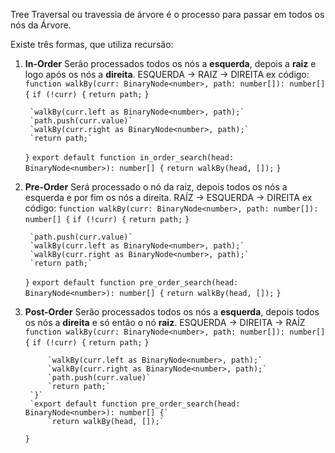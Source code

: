 Tree Traversal ou travessia de árvore é o processo para passar em todos os nós da Árvore.

Existe três formas, que utiliza recursão:
1. **In-Order**
   Serão processados todos os nós a **esquerda**, depois a **raiz** e logo após os nós a **direita**.  ESQUERDA -> RAIZ -> DIREITA
   ex código:
   `function walkBy(curr: BinaryNode<number>, path: number[]): number[] {`
	    `if (!curr) {`
	        `return path;`
	    `}`
	    
	    `walkBy(curr.left as BinaryNode<number>, path);`
	    `path.push(curr.value)`
	    `walkBy(curr.right as BinaryNode<number>, path);`
	    `return path;`
	`}`
	`export default function in_order_search(head: BinaryNode<number>): number[] {`
	    `return walkBy(head, []);`
	`}`
1. **Pre-Order**
   Será processado o nó da raiz, depois todos os nós a esquerda e por fim os nós a direita. RAÍZ -> ESQUERDA -> DIREITA
   ex código:
   `function walkBy(curr: BinaryNode<number>, path: number[]): number[] {`
	    `if (!curr) {`
	        `return path;`
	    `}`
	    
	    `path.push(curr.value)`
	    `walkBy(curr.left as BinaryNode<number>, path);`
	    `walkBy(curr.right as BinaryNode<number>, path);`
	    `return path;`
	`}`
	`export default function pre_order_search(head: BinaryNode<number>): number[] {`
	    `return walkBy(head, []);`
	`}`
2. **Post-Order**
   Serão processados todos os nós a **esquerda**, depois todos os nós a **direita** e só então o nó **raiz**. ESQUERDA -> DIREITA -> RAÍZ
	`function walkBy(curr: BinaryNode<number>, path: number[]): number[] {`
		    `if (!curr) {`
		        `return path;`
		    `}`
		    
		    `walkBy(curr.left as BinaryNode<number>, path);`
		    `walkBy(curr.right as BinaryNode<number>, path);`
		    `path.push(curr.value)`
		    `return path;`
		`}`
		`export default function pre_order_search(head: BinaryNode<number>): number[] {`
		    `return walkBy(head, []);`
	`}`   